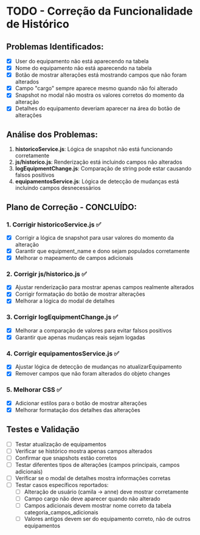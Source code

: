 # TODO - Correção da Funcionalidade de Histórico

## Problemas Identificados:
- [x] User do equipamento não está aparecendo na tabela
- [x] Nome do equipamento não está aparecendo na tabela
- [x] Botão de mostrar alterações está mostrando campos que não foram alterados
- [x] Campo "cargo" sempre aparece mesmo quando não foi alterado
- [x] Snapshot no modal não mostra os valores corretos do momento da alteração
- [x] Detalhes do equipamento deveriam aparecer na área do botão de alterações

## Análise dos Problemas:
1. **historicoService.js**: Lógica de snapshot não está funcionando corretamente
2. **js/historico.js**: Renderização está incluindo campos não alterados
3. **logEquipmentChange.js**: Comparação de string pode estar causando falsos positivos
4. **equipamentosService.js**: Lógica de detecção de mudanças está incluindo campos desnecessários

## Plano de Correção - CONCLUÍDO:

### 1. Corrigir historicoService.js ✅
- [x] Corrigir a lógica de snapshot para usar valores do momento da alteração
- [x] Garantir que equipment_name e dono sejam populados corretamente
- [x] Melhorar o mapeamento de campos adicionais

### 2. Corrigir js/historico.js ✅
- [x] Ajustar renderização para mostrar apenas campos realmente alterados
- [x] Corrigir formatação do botão de mostrar alterações
- [x] Melhorar a lógica do modal de detalhes

### 3. Corrigir logEquipmentChange.js ✅
- [x] Melhorar a comparação de valores para evitar falsos positivos
- [x] Garantir que apenas mudanças reais sejam logadas

### 4. Corrigir equipamentosService.js ✅
- [x] Ajustar lógica de detecção de mudanças no atualizarEquipamento
- [x] Remover campos que não foram alterados do objeto changes

### 5. Melhorar CSS ✅
- [x] Adicionar estilos para o botão de mostrar alterações
- [x] Melhorar formatação dos detalhes das alterações

## Testes e Validação
- [ ] Testar atualização de equipamentos
- [ ] Verificar se histórico mostra apenas campos alterados
- [ ] Confirmar que snapshots estão corretos
- [ ] Testar diferentes tipos de alterações (campos principais, campos adicionais)
- [ ] Verificar se o modal de detalhes mostra informações corretas
- [ ] Testar casos específicos reportados:
  - [ ] Alteração de usuário (camila → anne) deve mostrar corretamente
  - [ ] Campo cargo não deve aparecer quando não alterado
  - [ ] Campos adicionais devem mostrar nome correto da tabela categoria_campos_adicionais
  - [ ] Valores antigos devem ser do equipamento correto, não de outros equipamentos
